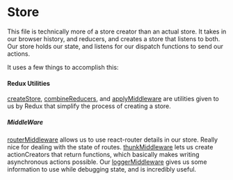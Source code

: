 Store
==========

This file is technically more of a store creator than an actual store. It takes in our browser history, and reducers, and creates a store that listens to both. Our store holds our state, and listens for our dispatch functions to send our actions.

It uses a few things to accomplish this:

#### Redux Utilities
[createStore](http://redux.js.org/docs/api/createStore.html), [combineReducers](http://redux.js.org/docs/api/combineReducers.html), and [applyMiddleware](http://redux.js.org/docs/api/applyMiddleware.html) are utilities given to us by Redux that simplify the process of creating a store.

##### MiddleWare
[routerMiddleware](https://github.com/reactjs/react-router-redux) allows us to use react-router details in our store. Really nice for dealing with the state of routes. [thunkMiddleware](https://www.npmjs.com/package/redux-thunk) lets us create actionCreators that return functions, which basically makes writing asynchronous actions possible. Our [loggerMiddleware](https://www.npmjs.com/package/redux-logger) gives us some information to use while debugging state, and is incredibly useful.
